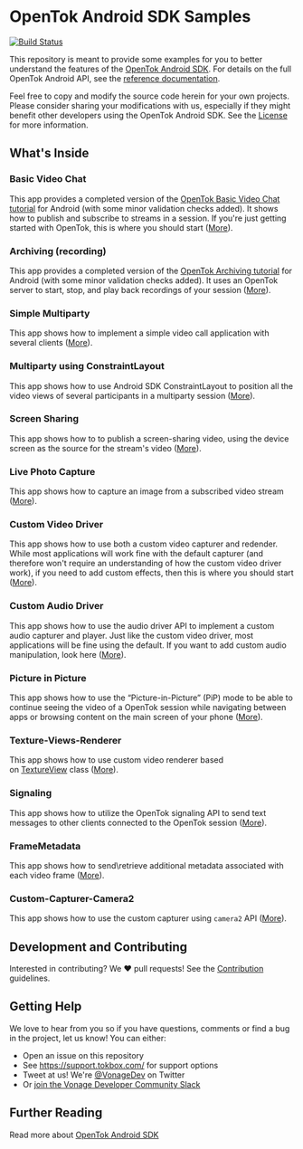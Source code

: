 # OpenTok Android SDK Samples

[![Build Status](https://travis-ci.org/opentok/opentok-android-sdk-samples.svg?branch=master)](https://travis-ci.org/opentok/opentok-android-sdk-samples)

This repository is meant to provide some examples for you to better understand the features of the [OpenTok Android SDK](https://tokbox.com/developer/sdks/android/). For details on the full OpenTok Android API, see the [reference documentation](https://tokbox.com/opentok/libraries/client/android/reference/index.html).

Feel free to copy and modify the source code herein for your own projects. Please consider sharing your modifications with us, especially if they might benefit other developers using the OpenTok Android SDK. See the [License](LICENSE) for more information.
## What's Inside

### Basic Video Chat

This app provides a completed version of the [OpenTok Basic Video Chat tutorial](https://tokbox.com/developer/tutorials/android/basic-video-chat/) for Android (with some minor validation checks added). It shows how to publish and subscribe to streams in a session. If you're just getting started with OpenTok, this is where you should start ([More](/Basic-Video-Chat)).

### Archiving (recording)

This app provides a completed version of the [OpenTok Archiving tutorial](https://tokbox.com/developer/tutorials/android/archiving/) for Android (with some minor validation checks added). It uses an OpenTok server to start, stop, and play back recordings of your session ([More](/Archiving)). 

### Simple Multiparty

This app shows how to implement a simple video call application with several clients ([More](/Simple-Multiparty)).

### Multiparty using ConstraintLayout

This app shows how to use Android SDK ConstraintLayout to position all the video views of several participants in a multiparty session ([More](/Multiparty-ConstraintLayout)).

### Screen Sharing

This app shows how to to publish a screen-sharing video, using the device screen as the source for the stream's video ([More](/Screen-Sharing)).

### Live Photo Capture

This app shows how to capture an image from a subscribed video stream ([More](/Live-Photo-Capture)).

### Custom Video Driver

This app shows how to use both a custom video capturer and redender. While most applications will work fine with the default capturer (and therefore won't require an understanding of how the custom video driver work), if you need to add custom effects, then this is where you should start ([More](/Custom-Video-Driver)).

### Custom Audio Driver

This app shows how to use the audio driver API to implement a custom audio capturer and player. Just like the custom video driver, most applications will be fine using the default. If you want to add custom audio manipulation, look here ([More](/Custom-Audio-Driver)).

### Picture in Picture

This app shows how to use the “Picture-in-Picture” (PiP) mode to be able to continue seeing the video of a OpenTok session while navigating between apps or browsing content on the main screen of your phone ([More](/PictureInPicture)).

### Texture-Views-Renderer

This app shows how to use custom video renderer based on [TextureView](https://developer.android.com/reference/android/view/TextureView) class ([More](/Texture-Views-Renderer)).

### Signaling

This app shows how to utilize the OpenTok signaling API to send text messages to other clients connected to the OpenTok session ([More](/Signaling)).

### FrameMetadata

This app shows how to send\retrieve additional metadata associated with each video frame ([More](/FrameMetadata)).

### Custom-Capturer-Camera2

This app shows how to use the custom capturer using `camera2` API ([More](/Custom-Capturer-Camera2)).

## Development and Contributing

Interested in contributing? We :heart: pull requests! See the 
[Contribution](CONTRIBUTING.md) guidelines.

## Getting Help

We love to hear from you so if you have questions, comments or find a bug in the project, let us know! You can either:

- Open an issue on this repository
- See <https://support.tokbox.com/> for support options
- Tweet at us! We're [@VonageDev](https://twitter.com/VonageDev) on Twitter
- Or [join the Vonage Developer Community Slack](https://developer.nexmo.com/community/slack)

## Further Reading

Read more about [OpenTok Android SDK](https://tokbox.com/developer/sdks/android/)
